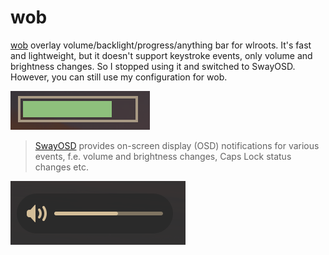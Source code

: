 # wob

[wob](https://github.com/francma/wob/) overlay volume/backlight/progress/anything
bar for wlroots. It's fast and lightweight, but it doesn't support keystroke
events, only volume and brightness changes. So I stopped using it and switched
to SwayOSD. However, you can still use my configuration for wob.

![wob](wob.png "wob")

> [SwayOSD](https://github.com/ErikReider/SwayOSD/) provides on-screen display
  (OSD) notifications for various events, f.e. volume and brightness changes,
  Caps Lock status changes etc.

![swayosd](swayosd.png "SwayOSD")
